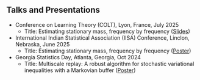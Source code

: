 ## Talks and Presentations

* Conference on Learning Theory (COLT), Lyon, France, July 2025
  * Title: Estimating stationary mass, frequency by frequency (<a href="https://drive.google.com/file/d/1d5UBHLdehR_Vy9lJXXOyWo-opSaVnbry/view?usp=sharing">Slides</a>)
* International Indian Statistical Association (IISA) Conference, Linclon, Nebraska, June 2025
  * Title: Estimating stationary mass, frequency by frequency (<a href="https://drive.google.com/file/d/1RglTJygBc1ubAHWVuN7Mk4HwoJugU94r/view?usp=sharing">Poster</a>)
* Georgia Statistics Day, Atlanta, Georgia, Oct 2024
  * Title: Multiscale replay: A robust algorithm for stochastic variational inequalities with a Markovian buffer (<a href="https://drive.google.com/file/d/1d7l3Jc_wVVk5NALRTxIm-bGjwXqUz_F2/view?usp=sharing">Poster</a>)
